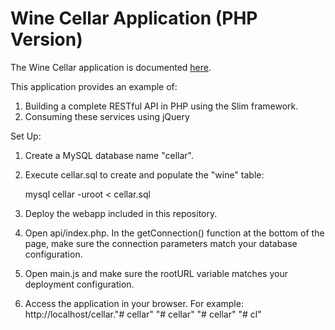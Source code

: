 # Wine Cellar Application (PHP Version) #

The Wine Cellar application is documented [here](http://coenraets.org).

This application provides an example of:

1. Building a complete RESTful API in PHP using the Slim framework.
2. Consuming these services using jQuery

Set Up:

1. Create a MySQL database name "cellar".
2. Execute cellar.sql to create and populate the "wine" table:

	mysql cellar -uroot < cellar.sql

3. Deploy the webapp included in this repository.
4. Open api/index.php. In the getConnection() function at the bottom of the page, make sure the connection parameters match your database configuration. 
5. Open main.js and make sure the rootURL variable matches your deployment configuration.
6. Access the application in your browser. For example: http://localhost/cellar."# cellar" 
"# cellar" 
"# cellar" 
"# cl" 
